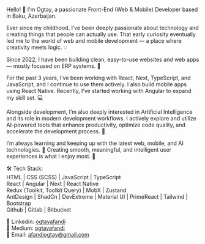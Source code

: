 Hello! 👋 I'm Ogtay, a passionate Front-End (Web & Mobile) Developer based in Baku, Azerbaijan.
<br />

Ever since my childhood, I’ve been deeply passionate about technology and creating things that people can actually use. That early curiosity eventually led me to the world of web and mobile development — a place where creativity meets logic. 💡
<br />

Since 2022, I have been building clean, easy-to-use websites and web apps — mostly focused on ERP systems. 🚀
<br />

For the past 3 years, I’ve been working with React, Next, TypeScript, and JavaScript, and I continue to use them actively. I also build mobile apps using React Native. Recently, I’ve started working with Angular to expand my skill set. 💻
<br />

Alongside development, I’m also deeply interested in Artificial Intelligence and its role in modern development workflows. I actively explore and utilize AI-powered tools that enhance productivity, optimize code quality, and accelerate the development process. 🤖
<br />

I’m always learning and keeping up with the latest web, mobile, and AI technologies. 🎯
Creating smooth, meaningful, and intelligent user experiences is what I enjoy most. 💫
<br />

🛠️ Tech Stack:
<br/>
HTML | CSS (SCSS) | JavaScript | TypeScript
<br/>
React | Angular | Next | React Native
<br/>
Redux (Toolkit, Toolkit Query) | MobX | Zustand
<br/>
AntDesign | ShadCn | DevExtreme | Material UI | PrimeReact | Tailwind | Bootstrap
<br/>
Github | Gitlab | Bitbucket
<br/>

💬 Linkedin: <a href="https://www.linkedin.com/in/ogtayafandi/" target="_blank">ogtayafandi</a>
<br/>
📝 Medium: <a href="https://medium.com/@ogtayafandi" target="_blank">ogtayafandi</a>
<br/>
📩 Email: <a href="mailto:afandiogtay@gmail.com">afandiogtay@gmail.com</a>
